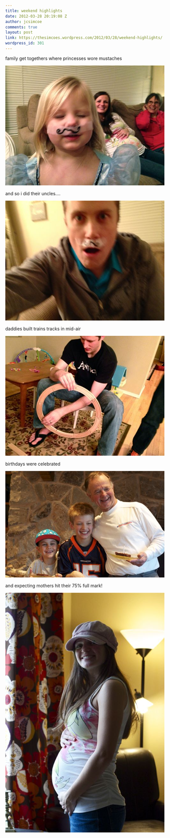 ```yaml
---
title: weekend highlights
date: 2012-03-28 20:19:08 Z
author: jcsimcoe
comments: true
layout: post
link: https://thesimcoes.wordpress.com/2012/03/28/weekend-highlights/
wordpress_id: 301
---
```


family get togethers where princesses wore mustaches




![](/public/assets/tumblr_m1m2zrQFh91qb8l8q.jpg)




and so i did their uncles….




![](/public/assets/tumblr_m1m30nvZ1e1qb8l8q.jpg)




daddies built trains tracks in mid-air




![](/public/assets/tumblr_m1m31utU9C1qb8l8q.jpg)




birthdays were celebrated




![](/public/assets/tumblr_m1m32tAgCp1qb8l8q.jpg)




and expecting mothers hit their 75% full mark!




![](/public/assets/tumblr_m1m33sO2t61qb8l8q.jpg)
